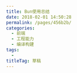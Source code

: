 ```yaml
---
title: Bun使用总结
date: 2018-02-01 14:50:28
permalink: /pages/456b2b/
categories: 
  - 前端
  - 工程能力
  - 编译构建
tags: 
  - 
titleTag: 草稿
---
```

